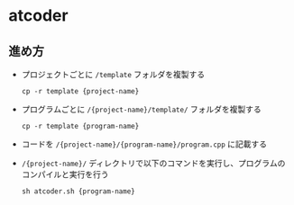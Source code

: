 # atcoder

## 進め方
*  プロジェクトごとに `/template` フォルダを複製する
    ```
    cp -r template {project-name}
    ```

* プログラムごとに `/{project-name}/template/` フォルダを複製する
    ```
    cp -r template {program-name}
    ```

* コードを `/{project-name}/{program-name}/program.cpp` に記載する

* `/{project-name}/` ディレクトリで以下のコマンドを実行し、プログラムのコンパイルと実行を行う
    ```
    sh atcoder.sh {program-name}
    ```
